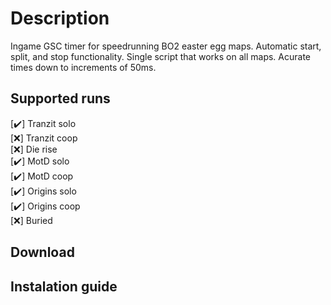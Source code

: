 # Description
Ingame GSC timer for speedrunning BO2 easter egg maps. Automatic start, split, and stop functionality. Single script that works on all maps. Acurate times down to increments of 50ms.

## Supported runs  
  [✔️] Tranzit solo  
  [❌] Tranzit coop  
  [❌] Die rise  
  [✔️] MotD solo  
  [✔️] MotD coop  
  [✔️] Origins solo  
  [✔️] Origins coop  
  [❌] Buried 
  
## Download  

## Instalation guide  
